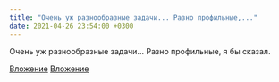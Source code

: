 ```yaml
---
title: "Очень уж разнообразные задачи... Разно профильные,..."
date: 2021-04-26 23:54:00 +0300
---
```


Очень уж разнообразные задачи... Разно профильные, я бы сказал.


[Вложение](/assets/vk_photos/1/4tojvUdjlh8.jpg)
[Вложение](/assets/vk_photos/2/3ckgV_40r4k.jpg)
